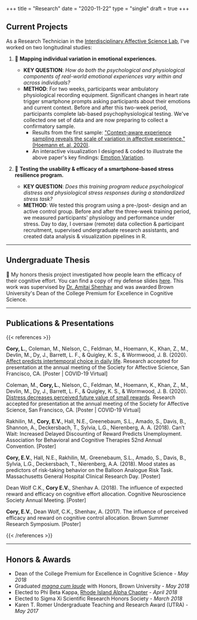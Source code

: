 +++
title = "Research"
date = "2020-11-22"
type = "single"
draft = true
+++

Current Projects
--
As a Research Technician in the [Interdisciplinary Affective Science Lab](https://www.affective-science.org/), I've worked on two longitudinal studies:
    
1. 💓 **Mapping individual variation in emotional experiences.** 
    * **KEY QUESTION**: *How do both the psychological and physiological components of real-world emotional experiences vary within and across individuals?*
    * **METHOD**: For two weeks, participants wear ambulatory physiological recording equipment. Significant changes in heart rate trigger smartphone prompts asking participants about their emotions and current context. Before and after this two-week period, participants complete lab-based psychophysiological testing. We've collected one set of data and are now preparing to collect a confirmatory sample. 
        * Results from the first sample: ["Context-aware experience sampling reveals the scale of variation in affective experience."(Hoemann et. al, 2020)](https://www.nature.com/articles/s41598-020-69180-y). 
        * An interactive visualization I designed & coded to illustrate the above paper's key findings: [Emotion Variation](https://lizcory.github.io/emotion-variation/).

2. 📱 **Testing the usability & efficacy of a smartphone-based stress resilience program.** 
    * **KEY QUESTION**: *Does this training program reduce psychological distress and physiological stress responses during a standardized stress task?*
    * **METHOD**: We tested this program using a pre-/post- design and an active control group. Before and after the three-week training period, we measured participants' physiology and performance under stress. Day to day, I oversaw (remote) data collection & participant recruitment, supervised undergraduate research assistants, and created data analysis & visualization pipelines in R.

---

Undergraduate Thesis
--

🤔 My honors thesis project investigated how people learn the efficacy of their cognitive effort. You can find a copy of my defense slides [here](https://docs.google.com/presentation/d/1kELW9qbjPnlN2WxLBnIG2UhgR-GqpEHP/edit#slide=id.p1). This work was supervised by [Dr. Amitai Shenhav](https://www.shenhavlab.org/) and was awarded Brown University's Dean of the College Premium for Excellence in Cognitive Science.

---

Publications & Presentations
--

{{< references >}}

 **Cory, L.**, Coleman, M., Nielson, C., Feldman, M., Hoemann, K., Khan, Z.,  M., Devlin, M., Dy, J., Barrett, L. F., & Quigley, K. S., & Wormwood, J. B. (2020).    [Affect predicts intertemporal choice in daily life](https://society-for-affective-science.org/list-of-sas-virtual-posters-2020/entry/5146/?gvid=7225). Research accepted for presentation at the annual meeting of the Society for Affective Science, San Francisco, CA. [Poster | COVID-19 Virtual]

 Coleman, M., **Cory, L.**, Nielson, C., Feldman, M., Hoemann, K., Khan, Z.,  M., Devlin, M., Dy, J., Barrett, L. F., & Quigley, K. S., & Wormwood, J. B. (2020).    [Distress decreases perceived future value of small rewards](https://society-for-affective-science.org/list-of-sas-virtual-posters-2020/entry/5118/?gvid=7225). Research accepted for presentation at the annual meeting of the Society for Affective Science, San Francisco, CA. [Poster | COVID-19 Virtual]

 Rakhilin, M., **Cory, E.V.**, Hall, N.E., Greenebaum, S.L., Amado, S., Davis, B., Shannon, A., Deckersbach, T., Sylvia, L.G., Nierenberg, A. A. (2018). Can’t Wait: Increased Delayed Discounting of Reward Predicts Unemployment. Association for Behavioral and Cognitive Therapies 52nd Annual Convention. [Poster] 

 **Cory, E.V.**, Hall, N.E., Rakhilin, M,. Greenebaum, S.L., Amado, S., Davis, B., Sylvia, L.G., Deckersbach, T., Nierenberg, A.A. (2018). Mood states as predictors of risk-taking behavior on the Balloon Analogue Risk Task. Massachusetts General Hospital Clinical Research Day. [Poster]

 Dean Wolf C.K., **Cory E.V.**, Shenhav A. (2018). The influence of expected reward and efficacy on cognitive effort allocation. Cognitive Neuroscience Society Annual Meeting. [Poster]

**Cory, E.V.**, Dean Wolf, C.K., Shenhav, A. (2017). The influence of perceived efficacy and reward on cognitive control allocation. Brown Summer Research Symposium. [Poster]

{{< /references >}}

---

Honors & Awards
--
- Dean of the College Premium for Excellence in Cognitive Science - *May 2018*
- Graduated *[magna cum laude](https://www.brown.edu/academics/college/degree/commencement/honors)* with Honors, Brown University - *May 2018*
- Elected to Phi Beta Kappa, [Rhode Island Alpha Chapter](https://www.brown.edu/academics/college/degree/phi-beta-kappa) - *April 2018*
- Elected to Sigma Xi Scientific Research Honors Society - *March 2018* 
- Karen T. Romer Undergraduate Teaching and Research Award (UTRA) - *May 2017*


 